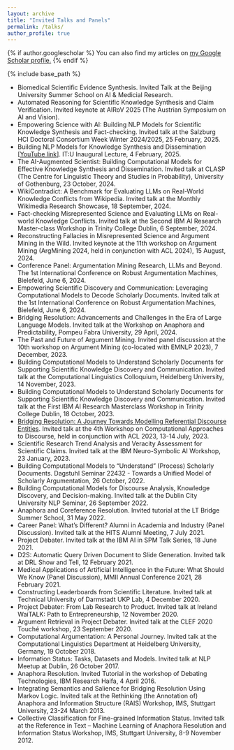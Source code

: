 ```yaml
---
layout: archive
title: "Invited Talks and Panels"
permalink: /talks/
author_profile: true
---
```


{% if author.googlescholar %}
  You can also find my articles on <u><a href="{{author.googlescholar}}">my Google Scholar profile</a>.</u>
{% endif %}

{% include base_path %}
- Biomedical Scientific Evidence Synthesis. Invited Talk at the Beijing University Summer School on AI & Medicial Research.   
- Automated Reasoning for Scientific Knowledge Synthesis and Claim Verification. Invited keynote at AIRoV 2025 (The Austrian Symposium on AI and Vision). 
- Empowering Science with AI: Building NLP Models for Scientific Knowledge Synthesis and Fact-checking. Invited talk at the Salzburg HCI Doctoral Consortium Week Winter 2024/2025, 25 February, 2025. 
- Building NLP Models for Knowledge Synthesis and Dissemination [[YouTube link](https://www.youtube.com/watch?v=0RGLRmSyXRg)]. IT:U Inaugural Lecture, 4 February, 2025.  
- The AI-Augmented Scientist: Building Computational Models for Effective Knowledge Synthesis and Dissemination. Invited talk at CLASP (The Centre for Linguistic Theory and Studies in Probability), University of Gothenburg, 23 October, 2024.  
- WikiContradict: A Benchmark for Evaluating LLMs on Real-World Knowledge Conflicts from Wikipedia. Invited talk at the Monthly Wikimedia Research Showcase, 18 September, 2024.
- Fact-checking Misrepresented Science and Evaluating LLMs on Real-world Knowledge Conflicts. Invited talk at the Second IBM AI Research Master-class Workshop in Trinity College Dublin, 6 September, 2024.
- Reconstructing Fallacies in Misrepresented Science and Argument Mining in the Wild. Invited keynote at the 11th workshop on Argument Mining (ArgMining 2024, held in conjunction with ACL 2024), 15 August, 2024.
- Conference Panel: Argumentation Mining Research, LLMs and Beyond. The 1st International Conference on Robust Argumentation Machines, Bielefeld, June 6, 2024. 
- Empowering Scientific Discovery and Communication: Leveraging Computational Models to Decode Scholarly Documents. Invited talk at the 1st International Conference on Robust Argumentation Machines, Bielefeld, June 6, 2024.
- Bridging Resolution: Advancements and Challenges in the Era of Large Language Models. Invited talk at the Workshop on Anaphora and Predictability, Pompeu Fabra University, 29 April, 2024.
- The Past and Future of Argument Mining. Invited panel discussion at the 10th workshop on Argument Mining (co-located with EMNLP 2023), 7 December, 2023.
- Building Computational Models to Understand Scholarly Documents for Supporting Scientific Knowledge Discovery and Communication. Invited talk at the Computational Linguistics Colloquium, Heidelberg University, 14 November, 2023.
- Building Computational Models to Understand Scholarly Documents for Supporting Scientific Knowledge Discovery and Communication. Invited talk at the First IBM AI Research Masterclass Workshop in Trinity College Dublin, 18 October, 2023.  
- [Bridging Resolution: A Journey Towards Modelling Referential Discourse Entities](https://github.com/yufanghou/yufanghou.github.io/blob/master/files/Talk-Yufang_CODI_2023_v1.pdf). Invited talk at the 4th Workshop on Computational Approaches to Discourse, held in conjunction with ACL 2023, 13-14 July, 2023. 
- Scientific Research Trend Analysis and Veracity Assessment for Scientific Claims. Invited talk at the IBM Neuro-Symbolic AI Workshop, 23 January, 2023.  
- Building Computational Models to “Understand” (Process) Scholarly Documents. Dagstuhl Seminar 22432 - Towards a Unified Model of Scholarly Argumentation, 26 October, 2022. 
- Building Computational Models for Discourse Analysis, Knowledge Discovery, and Decision-making. Invited talk at the Dublin City University NLP Seminar, 26 September 2022. 
- Anaphora and Coreference Resolution. Invited tutorial at the LT Bridge Summer School, 31 May 2022.
- Career Panel: What’s Different? Alumni in Academia and Industry (Panel Discussion). Invited talk at the HITS Alumni Meeting, 7 July 2021.
- Project Debater. Invited talk at the IBM AI in SPM Talk Series, 18 June 2021.
- D2S: Automatic Query Driven Document to Slide Generation. Invited talk at DRL Show and Tell, 12 February 2021.
- Medical Applications of Artificial Intelligence in the Future: What Should We Know (Panel Discussion), MMII Annual Conference 2021, 28 February 2021.
- Constructing Leaderboards from Scientific Literature. Invited talk at Technical University of Darmstadt UKP Lab, 4 December 2020.
- Project Debater: From Lab Research to Product. Invited talk at Ireland WaiTALK: Path to Entrepreneurship, 12 November 2020.
- Argument Retrieval in Project Debater. Invited talk at the CLEF 2020 Touché workshop, 23 September 2020.
- Computational Argumentation: A Personal Journey. Invited talk at the Computational Linguistics Department at Heidelberg University, Germany, 19 October 2018.
- Information Status: Tasks, Datasets and Models. Invited talk at NLP Meetup at Dublin, 26 October 2017.
- Anaphora Resolution. Invited Tutorial in the workshop of Debating Technologies, IBM Research Haifa, 4 April 2016.
- Integrating Semantics and Salience for Bridging Resolution Using Markov Logic. Invited talk at the Rethinking (the Annotation of) Anaphora and Information Structure (RAIS) Workshop, IMS, Stuttgart University, 23-24 March 2013.
- Collective Classification for Fine-grained Information Status. Invited talk at the Reference in Text – Machine Learning of Anaphora Resolution and Information Status Workshop, IMS, Stuttgart University, 8-9 November 2012.
